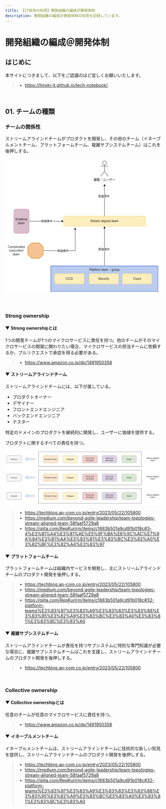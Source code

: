 ```yaml
---
title: 【IT技術の知見】開発組織の編成＠開発体制
description: 開発組織の編成＠開発体制の知見を記録しています。
---
```


# 開発組織の編成＠開発体制

## はじめに

本サイトにつきまして、以下をご認識のほど宜しくお願いいたします。

> - https://hiroki-it.github.io/tech-notebook/

<br>

## 01. チームの種類

### チームの関係性

ストリームアラインドチームがプロダクトを開発し、その他のチーム（イネーブルメントチーム、プラットフォームチーム、複雑サブシステムチーム）はこれを後押しする。

![organization_team-topology](https://raw.githubusercontent.com/hiroki-it/tech-notebook-images/master/images/organization_team-topology.png)

<br>

### Strong ownership

#### ▼ Strong ownershipとは

1つの開発チームが1つのマイクロサービスに責任を持つ。他のチームがそのマイクロサービスの開発に関わりたい場合、マイクロサービスの担当チームに依頼するか、プルリクエストで承認を得る必要がある。

> - https://www.amazon.co.jp/dp/1491950358

#### ▼ ストリームアラインドチーム

ストリームアラインドチームには、以下が属している。

- プロダクトオーナー
- デザイナー
- フロントエンドエンジニア
- バックエンドエンジニア
- テスター

特定のドメインのプロダクトを継続的に開発し、ユーザーに価値を提供する。

プロダクトに関するすべての責任を持つ。

![organization_team-topology_stream-aligned-team](https://raw.githubusercontent.com/hiroki-it/tech-notebook-images/master/images/organization_team-topology_stream-aligned-team.png)

> - https://techblog.ap-com.co.jp/entry/2023/05/22/105800
> - https://medium.com/beyond-agile-leadership/team-topologies-stream-aligned-team-58faaf5729a8
> - https://qiita.com/RepKuririn/items/c1683b501a9cd91b018c#3-4%E3%81%A4%E3%81%AE%E5%9F%BA%E6%9C%AC%E7%9A%84%E3%81%AA%E3%83%81%E3%83%BC%E3%83%A0%E3%82%BF%E3%82%A4%E3%83%97

#### ▼ プラットフォームチーム

プラットフォームチームは組織内サービスを開発し、主にストリームアラインドチームのプロダクト開発を後押しする。

> - https://techblog.ap-com.co.jp/entry/2023/05/22/105800
> - https://medium.com/beyond-agile-leadership/team-topologies-stream-aligned-team-58faaf5729a8
> - https://qiita.com/RepKuririn/items/c1683b501a9cd91b018c#32-platform-teams%E3%83%97%E3%83%A9%E3%83%83%E3%83%88%E3%83%95%E3%82%A9%E3%83%BC%E3%83%A0%E3%83%81%E3%83%BC%E3%83%A0

#### ▼ 複雑サブシステムチーム

ストリームアラインドチームが責任を持つサブシステムに特別な専門知識が必要な場合に、複雑サブシステムチームはこれを支援し、ストリームアラインドチームのプロダクト開発を後押しする。

> - https://techblog.ap-com.co.jp/entry/2023/05/22/105800

<br>

### Collective ownership

#### ▼ Collective ownershipとは

任意のチームが任意のマイクロサービスに責任を持つ。

> - https://www.amazon.co.jp/dp/1491950358

#### ▼ イネーブルメントチーム

イネーブルメントチームは、ストリームアラインドチームに技術的な新しい知見を提供し、ストリームアラインドチームのプロダクト開発を後押しする。

> - https://techblog.ap-com.co.jp/entry/2023/05/22/105800
> - https://medium.com/beyond-agile-leadership/team-topologies-stream-aligned-team-58faaf5729a8
> - https://qiita.com/RepKuririn/items/c1683b501a9cd91b018c#32-platform-teams%E3%83%97%E3%83%A9%E3%83%83%E3%83%88%E3%83%95%E3%82%A9%E3%83%BC%E3%83%A0%E3%83%81%E3%83%BC%E3%83%A0

<br>
